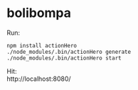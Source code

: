 bolibompa
=========
Run:  
```
npm install actionHero
./node_modules/.bin/actionHero generate
./node_modules/.bin/actionHero start
```
Hit:  
http://localhost:8080/
